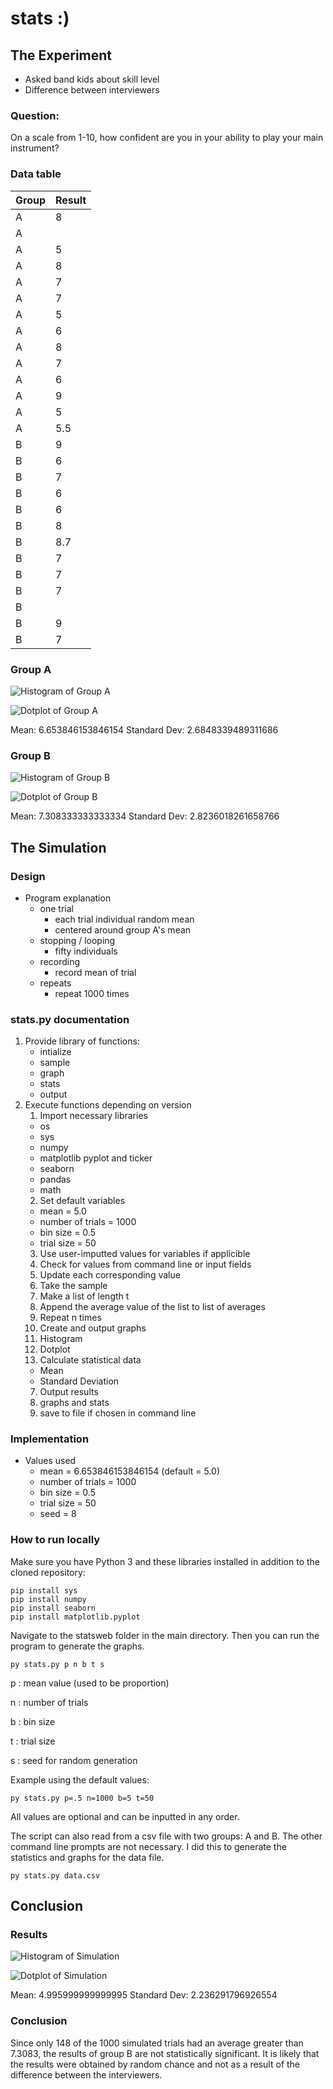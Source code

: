 # stats :)

## The Experiment

- Asked band kids about skill level
- Difference between interviewers

### Question:
On a scale from 1-10, how confident are you in your ability to play your main instrument?

### Data table

|Group | Result|
| --- | --- |
|A|8|
|A| |
|A|5|
|A|8|
|A|7|
|A|7|
|A|5|
|A|6|
|A|8|
|A|7|
|A|6|
|A|9|
|A|5|
|A|5.5|
|B|9|
|B|6|
|B|7|
|B|6|
|B|6|
|B|8|
|B|8.7|
|B|7|
|B|7|
|B|7|
|B| |
|B|9|
|B|7|

### Group A
![Histogram of Group A](https://raw.githubusercontent.com/FrostForth/stats/master/Images/a1.png)

![Dotplot of Group A](https://raw.githubusercontent.com/FrostForth/stats/master/Images/a2.png)

Mean: 6.653846153846154
Standard Dev: 2.6848339489311686
### Group B
![Histogram of Group B](https://raw.githubusercontent.com/FrostForth/stats/master/Images/b1.png)

![Dotplot of Group B](https://raw.githubusercontent.com/FrostForth/stats/master/Images/b2.png)

Mean: 7.308333333333334
Standard Dev: 2.8236018261658766

## The Simulation

### Design

- Program explanation
	- one trial
		- each trial individual random mean
		- centered around group A's mean
	- stopping / looping
		- fifty individuals
	- recording
		- record mean of trial
	- repeats
		- repeat 1000 times

### stats.py documentation
1. Provide library of functions:
    - intialize
    - sample
    - graph
    - stats
    - output
2. Execute functions depending on version
    1. Import necessary libraries
	- os
	- sys
	- numpy
	- matplotlib pyplot and ticker
	- seaborn
	- pandas
	- math
    2. Set default variables
	- mean = 5.0
	- number of trials = 1000
	- bin size = 0.5
	- trial size = 50
    3. Use user-imputted values for variables if applicible
	1. Check for values from command line or input fields
	2. Update each corresponding value
    4. Take the sample
	1. Make a list of length t
	2. Append the average value of the list to list of averages
	3. Repeat n times
    5. Create and output graphs
	1. Histogram
	2. Dotplot
    6. Calculate statistical data
	- Mean
	- Standard Deviation
    7. Output results
	1. graphs and stats
	2. save to file if chosen in command line

### Implementation

- Values used
	- mean = 6.653846153846154 (default = 5.0)
	- number of trials = 1000
	- bin size = 0.5
	- trial size = 50
	- seed = 8

### How to run locally

Make sure you have Python 3 and these libraries installed in addition to the cloned repository:
	
	
	pip install sys
	pip install numpy
	pip install seaborn
	pip install matplotlib.pyplot

Navigate to the statsweb folder in the main directory.
Then you can run the program to generate the graphs.
	
	py stats.py p n b t s
p
: mean value (used to be proportion)

n
: number of trials

b
: bin size

t
: trial size

s
: seed for random generation
	
Example using the default values:

	py stats.py p=.5 n=1000 b=5 t=50
	
All values are optional and can be inputted in any order.

The script can also read from a csv file with two groups: A and B. The other command line prompts are not necessary. I did this to generate the statistics and graphs for the data file.

	py stats.py data.csv
	
## Conclusion
### Results

![Histogram of Simulation](https://raw.githubusercontent.com/FrostForth/stats/master/Images/sim1.png)

![Dotplot of Simulation](https://raw.githubusercontent.com/FrostForth/stats/master/Images/sim2.png)

Mean: 4.995999999999995
Standard Dev: 2.236291796926554

### Conclusion
Since only 148 of the 1000 simulated trials had an average greater than 7.3083, the results of group B are not statistically significant. It is likely that the results were obtained by random chance and not as a result of the difference between the interviewers.
